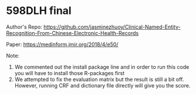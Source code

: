 # 598DLH final

Author's Repo: https://github.com/jasminezhuoy/Clinical-Named-Entity-Recognition-From-Chinese-Electronic-Health-Records <p>
Paper: https://medinform.jmir.org/2018/4/e50/

Note:
1. We commented out the install package line and in order to run this code you will have to install those R-packages first
2. We attempted to fix the evaluation matrix but the result is still a bit off. However, running CRF and dictionary file directly will give you the score.
